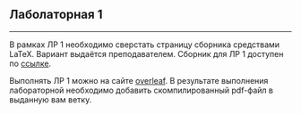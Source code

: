 ## Лаболаторная 1

---

В рамках ЛР 1 необходимо сверстать страницу сборника средствами LaTeX. Вариант выдаётся преподавателем.
Сборник для ЛР 1 доступен по [ссылке](https://proc.ostis.net/proc/Proceedings%20OSTIS-2024.pdf).

Выполнять ЛР 1 можно на сайте [overleaf](https://www.overleaf.com/learn).
В результате выполнения лабораторной необходимо добавить скомпилированный pdf-файл
в выданную вам ветку. 
